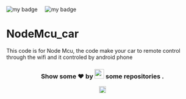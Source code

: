 ![my badge](https://img.shields.io/badge/Made%20with-C++-blue?style=for-the-badge&logo=C)  &nbsp;  &nbsp; ![my badge](https://img.shields.io/github/last-commit/Shubh99992/NodeMcu_car?style=for-the-badge) 

# NodeMcu_car
 This code is for Node Mcu, the code make your car to remote control through the wifi and it controled by android phone
<h3 align="center">Show some ❤ by <img src="https://imgur.com/o7ncZFp.jpg" height=25px width=25px> some repositories .</h3>
</center>

<p align="center"> <img src="https://github.com/TheDudeThatCode/TheDudeThatCode/blob/master/Assets/Rocket.gif" width="18px"></p>
